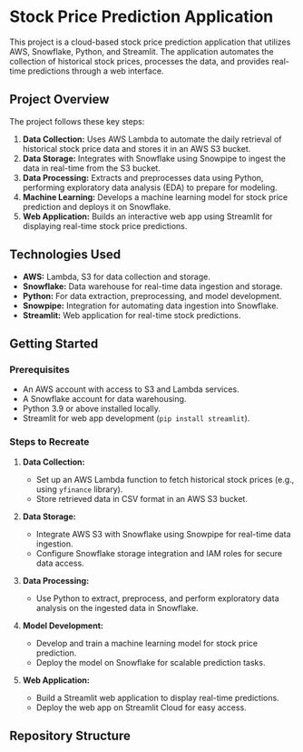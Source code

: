 # Stock Price Prediction Application

This project is a cloud-based stock price prediction application that utilizes AWS, Snowflake, Python, and Streamlit. The application automates the collection of historical stock prices, processes the data, and provides real-time predictions through a web interface. 

## Project Overview

The project follows these key steps:
1. **Data Collection:** Uses AWS Lambda to automate the daily retrieval of historical stock price data and stores it in an AWS S3 bucket.
2. **Data Storage:** Integrates with Snowflake using Snowpipe to ingest the data in real-time from the S3 bucket.
3. **Data Processing:** Extracts and preprocesses data using Python, performing exploratory data analysis (EDA) to prepare for modeling.
4. **Machine Learning:** Develops a machine learning model for stock price prediction and deploys it on Snowflake.
5. **Web Application:** Builds an interactive web app using Streamlit for displaying real-time stock price predictions.

## Technologies Used

- **AWS:** Lambda, S3 for data collection and storage.
- **Snowflake:** Data warehouse for real-time data ingestion and storage.
- **Python:** For data extraction, preprocessing, and model development.
- **Snowpipe:** Integration for automating data ingestion into Snowflake.
- **Streamlit:** Web application for real-time stock predictions.

## Getting Started

### Prerequisites

- An AWS account with access to S3 and Lambda services.
- A Snowflake account for data warehousing.
- Python 3.9 or above installed locally.
- Streamlit for web app development (`pip install streamlit`).

### Steps to Recreate

1. **Data Collection:**
   - Set up an AWS Lambda function to fetch historical stock prices (e.g., using `yfinance` library).
   - Store retrieved data in CSV format in an AWS S3 bucket.

2. **Data Storage:**
   - Integrate AWS S3 with Snowflake using Snowpipe for real-time data ingestion.
   - Configure Snowflake storage integration and IAM roles for secure data access.

3. **Data Processing:**
   - Use Python to extract, preprocess, and perform exploratory data analysis on the ingested data in Snowflake.

4. **Model Development:**
   - Develop and train a machine learning model for stock price prediction.
   - Deploy the model on Snowflake for scalable prediction tasks.

5. **Web Application:**
   - Build a Streamlit web application to display real-time predictions.
   - Deploy the web app on Streamlit Cloud for easy access.

## Repository Structure

